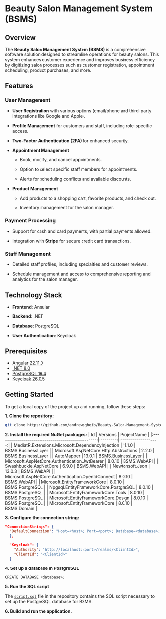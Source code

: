 # Beauty Salon Management System (BSMS)


## Overview

The **Beauty Salon Management System (BSMS)** is a comprehensive software solution designed to streamline operations for beauty salons. This system enhances customer experience and improves business efficiency by digitizing salon processes such as customer registration, appointment scheduling, product purchases, and more.


## Features

### User Management

- **User Registration** with various options (email/phone and third-party integrations like Google and Apple).

- **Profile Management** for customers and staff, including role-specific access.

- **Two-Factor Authentication (2FA)** for enhanced security.


- **Appointment Management**

  - Book, modify, and cancel appointments.

  - Option to select specific staff members for appointments.

  - Alerts for scheduling conflicts and available discounts.


- **Product Management**

  - Add products to a shopping cart, favorite products, and check out.

  - Inventory management for the salon manager.


### Payment Processing

- Support for cash and card payments, with partial payments allowed.

- Integration with **Stripe** for secure credit card transactions.


### Staff Management

- Detailed staff profiles, including specialties and customer reviews.

- Schedule management and access to comprehensive reporting and analytics for the salon manager.


## Technology Stack

- **Frontend**: Angular

- **Backend**: .NET

- **Database**: PostgreSQL

- **User Authentication**: Keycloak

## Prerequisites

- [Angular 22.11.0](https://nodejs.org/en/download/package-manager)
- [.NET 8.0](https://dotnet.microsoft.com/en-us/download/dotnet/8.0)
- [PostgreSQL 16.4](https://www.postgresql.org/download/)
- [Keycloak 26.0.5](https://www.keycloak.org/downloads)


## Getting Started
To get a local copy of the project up and running, follow these steps:

**1. Clone the repository:**
```bash
git clone https://github.com/andrewzgheib/Beauty-Salon-Management-System.git
```

**2. Install the required NuGet packages:**
| Id                                                | Versions | ProjectName         |
|:-------------------------------------------------:|:--------:|:-------------------:|
| MediatR.Extensions.Microsoft.DependencyInjection  |  11.1.0  | BSMS.BusinessLayer   |
| Microsoft.AspNetCore.Http.Abstractions            |  2.2.0   | BSMS.BusinessLayer   |
| AutoMapper                                        |  13.0.1  | BSMS.BusinessLayer   |
| Microsoft.AspNetCore.Authentication.JwtBearer     |  8.0.10  | BSMS.WebAPI          |
| Swashbuckle.AspNetCore                            |  6.9.0   | BSMS.WebAPI          |
| Newtonsoft.Json                                   |  13.0.3  | BSMS.WebAPI          |
| Microsoft.AspNetCore.Authentication.OpenIdConnect |  8.0.10  | BSMS.WebAPI          |
| Microsoft.EntityFrameworkCore                     |  8.0.10  | BSMS.PostgreSQL      |
| Npgsql.EntityFrameworkCore.PostgreSQL             |  8.0.10  | BSMS.PostgreSQL      |
| Microsoft.EntityFrameworkCore.Tools               |  8.0.10  | BSMS.PostgreSQL      |
| Microsoft.EntityFrameworkCore.Design              |  8.0.10  | BSMS.PostgreSQL      |
| Microsoft.EntityFrameworkCore                     |  8.0.10  | BSMS.Domain          |


**3. Configure the connection string:**
```json
"ConnectionStrings": {
  "DefaultConnection": "Host=<host>; Port=<port>; Database=<database>; Username=<username>; Password=<password>"
  },

  "Keycloak": {
    "Authority": "http://localhost:<port>/realms/<ClientId>",
    "ClientId": "<ClientId>"
  }
```

**4. Set up a database in PostgreSQL**
```pgsql
CREATE DATABASE <database>;
```

**5. Run the SQL script**

The [`script.sql`](https://github.com/andrewzgheib/Beauty-Salon-Management-System/blob/main/script.sql) file in the repository contains the SQL script necessary to set up the PostgreSQL database for BSMS.


**6. Build and run the application.**
